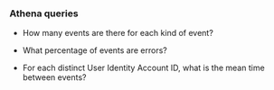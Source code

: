 ### Athena queries
- How many events are there for each kind of event?

- What percentage of events are errors?

- For each distinct User Identity Account ID, what is the mean time between events?
